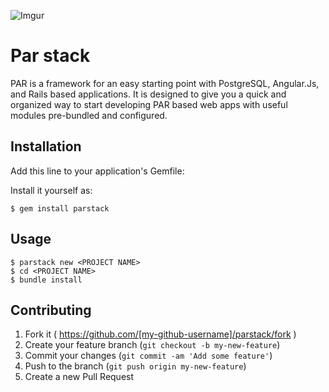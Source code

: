 ![Imgur](http://i.imgur.com/IGexlX5.png)

# Par stack

PAR is a framework for an easy starting point with PostgreSQL, Angular.Js, and Rails based applications. It is designed to give you a quick and organized way to start developing PAR based web apps with useful modules pre-bundled and configured.

## Installation

Add this line to your application's Gemfile:

Install it yourself as:

    $ gem install parstack

## Usage

    $ parstack new <PROJECT NAME> 
    $ cd <PROJECT NAME>
    $ bundle install 
    
## Contributing

1. Fork it ( https://github.com/[my-github-username]/parstack/fork )
2. Create your feature branch (`git checkout -b my-new-feature`)
3. Commit your changes (`git commit -am 'Add some feature'`)
4. Push to the branch (`git push origin my-new-feature`)
5. Create a new Pull Request
